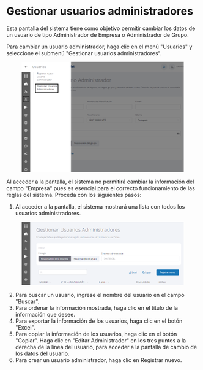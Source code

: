 # Gestionar usuarios administradores

Esta pantalla del sistema tiene como objetivo permitir cambiar los datos de un usuario de tipo Administrador de Empresa o Administrador de Grupo.

Para cambiar un usuario administrador, haga clic en el menú "Usuarios" y seleccione el submenú "Gestionar usuarios administradores".

<figure><img src="../.gitbook/assets/Captura de tela 2023-11-06 172415 (1).png" alt=""><figcaption></figcaption></figure>

Al acceder a la pantalla, el sistema no permitirá cambiar la información del campo "Empresa" pues es esencial para el correcto funcionamiento de las reglas del sistema. Proceda con los siguientes pasos:

1. Al acceder a la pantalla, el sistema mostrará una lista con todos los usuarios administradores.

<figure><img src="../.gitbook/assets/image (2).png" alt=""><figcaption></figcaption></figure>

2. Para buscar un usuario, ingrese el nombre del usuario en el campo "Buscar".
3. Para ordenar la información mostrada, haga clic en el título de la información que desee.
4. Para exportar la información de los usuarios, haga clic en el botón "Excel".
5. Para copiar la información de los usuarios, haga clic en el botón "Copiar”. Haga clic en "Editar Administrador" en los tres puntos a la derecha de la línea del usuario, para acceder a la pantalla de cambio de los datos del usuario.
6. Para crear un usuario administrador, haga clic en Registrar nuevo.
